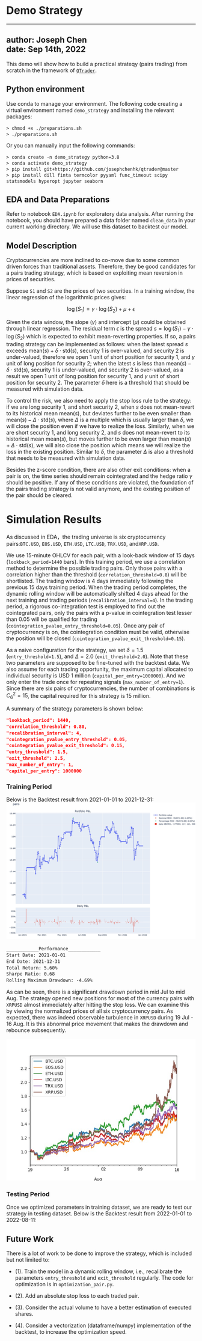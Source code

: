 # Demo Strategy

---
author: Joseph Chen\
date: Sep 14th, 2022
---

This demo will show how to build a practical strateqy 
(pairs trading) from scratch in the framework of 
[`QTrader`](https://github.com/josephchenhk/qtrader).

## Python environment

Use conda to manage your environment. The following code
creating a virtual environment named `demo_strategy` and
installing the relevant packages:

```shell
> chmod +x ./preparations.sh 
> ./preparations.sh
```

Or you can manually input the following commands:

```shell
> conda create -n demo_strategy python=3.8
> conda activate demo_strategy
> pip install git+https://github.com/josephchenhk/qtrader@master
> pip install dill finta termcolor pyyaml func_timeout scipy statsmodels hyperopt jupyter seaborn
```

## EDA and Data Preparations

Refer to notebook `EDA.ipynb` for exploratory data analysis. After
running the notebook, you should have prepared a data folder named
`clean_data` in your current working directory. We will use this 
dataset to backtest our model.

## Model Description 

Cryptocurrencies are more inclined to co-move due to some 
common driven forces than traditional assets. Therefore, they 
be good candidates for a pairs trading strategy, which is based on 
exploiting mean reversion in prices of securities.

Suppose `S1` and `S2` are the prices of two securities. In a training
window, the linear regression of the logarithmic prices gives:

$$\log(S_1) = \gamma\cdot\log(S_2) + \mu + \epsilon$$

Given the data window, the slope ($\gamma$) and intercept
($\mu$) could be obtained through linear regression.
The residual term $\epsilon$ is the spread 
$s = \log(S_1) - \gamma\cdot\log(S_2)$ which is expected 
to exhibit mean-reverting
properties. If so, a pairs trading strategy can be implemented as
follows: when the latest spread $s$ exceeds 
$\text{mean}(s) + \delta\cdot\text{std}(s)$, 
security 1 is over-valued, and security 2 is under-valued, 
therefore we open 1 unit of short position for security 1, and
$\gamma$ unit of long position for security 2; when the 
latest $s$ is less than 
$\text{mean}(s) - \delta\cdot\text{std}(s)$, 
security 1 is under-valued, and security 2 is over-valued,
as a result we open 1 unit of long position for security 1, 
and $\gamma$ unit of short position for security 2. The 
parameter $\delta$ here is a threshold that should be measured 
with simulation data.

To control the risk, we also need to apply the stop
loss rule to the strategy: if we are long security 1, and
short security 2, when $s$ does not mean-revert to 
its historical mean $\text{mean}(s)$, but
deviates further to be even smaller than
$\text{mean}(s) - \Delta\cdot\text{std}(s)$,
where $\Delta$ is a multiple which is usually larger than $\delta$,
we will close the position even if we
have to realize the loss. Similarly, when we are
short security 1, and long security 2, and $s$ does not 
mean-revert to its historical mean $\text{mean}(s)$,
but moves further to be even larger than
$\text{mean}(s) + \Delta\cdot\text{std}(s)$,
we will also close the position which means we will
realize the loss in the existing position. Similar to
$\delta$, the parameter $\Delta$ is also a threshold that needs
to be measured with simulation data.

Besides the z-score condition, there are
also other exit conditions: when a pair is on, 
the time series should remain cointegrated and the 
hedge ratio $\gamma$ should be positive. If any 
of these conditions are violated, the foundation of 
the pairs trading strategy is not valid anymore, 
and the existing position of the pair should be 
cleared. 

# Simulation Results

As discussed in EDA，the trading universe is six cryptocurrency 
pairs:`BTC.USD`, `EOS.USD`, `ETH.USD`, `LTC.USD`, `TRX.USD`, 
and`XRP.USD`.

We use 15-minute OHLCV for each pair, with a look-back 
window of 15 days (`lookback_period=1440` bars). 
In this training period, we use a correlation method to 
determine the possible trading pairs. Only those pairs with 
a correlation higher than the threshold 
(`correlation_threshold=0.8`) will be shortlisted. The trading
window is 4 days immediately following the previous 15 days
training period. When the trading period completes, the 
dynamic rolling window will be automatically shifted 4 days ahead
for the next training and trading periods (`recalibration_interval=4`).
In the trading period, a rigorous co-integration test is employed
to find out the cointegrated pairs, only the pairs with
a p-value in cointegration test lesser than 0.05 will
be qualified for trading (`cointegration_pvalue_entry_threshold=0.05`). 
Once any pair of cryptocurrency is on, the cointegration
condition must be valid, otherwise the position will
be closed (`cointegration_pvalue_exit_threshold=0.15`).

As a naive configuration for the strategy, we set
$\delta=1.5$ (`entry_threshold=1.5`), and $\Delta=2.0$ 
(`exit_threshold=2.0`). Note that these two parameters
are supposed to be fine-tuned with the backtest data.
We also assume for each trading opportunity, 
the maximum capital allocated to individual security 
is USD 1 million (`capital_per_entry=1000000`). And we 
only enter the trade once for repeating signals 
(`max_number_of_entry=1`). Since there are six pairs
of cryptocurrencies, the number of combinations is
$C^2_6 = 15$, the capital required for this 
strategy is $15$ million.

A summary of the strategy parameters is shown below:

```json
"lookback_period": 1440,
"correlation_threshold": 0.80,
"recalibration_interval": 4,
"cointegration_pvalue_entry_threshold": 0.05,
"cointegration_pvalue_exit_threshold": 0.15,
"entry_threshold": 1.5,
"exit_threshold": 2.5,
"max_number_of_entry": 1,
"capital_per_entry": 1000000
```

### Training Period
Below is the Backtest result from 2021-01-01 to 2021-12-31: 
![alt text](https://github.com/josephchenhk/demo_strategy/blob/main/contents/pnl_01.jpeg "pnl_01")

```html
____________Performance____________
Start Date: 2021-01-01
End Date: 2021-12-31
Total Return: 5.60%
Sharpe Ratio: 0.68
Rolling Maximum Drawdown: -4.69%
```

As can be seen, there is a significant drawdown period
in mid Jul to mid Aug. The strategy opened new positions 
for most of the 
currency pairs with `XRPUSD` almost immediately after hitting 
the stop loss. We can examine this by viewing the normalized
prices of all six cryptocurrency pairs. As expected, there was
indeed observable turbulence in `XRPUSD` during 19 Jul - 16 Aug.
It is this abnormal price movement that makes the drawdown
and rebounce subsequently.

![alt text](https://github.com/josephchenhk/demo_strategy/blob/main/contents/closes_jul19_aug16.jpeg "closes_sep")

### Testing Period

Once we optimized parameters in training dataset, we
are ready to test our strategy in testing dataset.
Below is the Backtest result from 2022-01-01 to 2022-08-11: 


## Future Work

There is a lot of work to be done to improve the strategy, which is 
included but not limited to:

- (1). Train the model in a dynamic rolling window, i.e., recalibrate
the parameters `entry_threshold` and `exit_threshold` regularly.
  The code for optimization is in `optimization_pair.py`.

- (2). Add an absolute stop loss to each traded pair.

- (3). Consider the actual volume to have a better estimation of 
executed shares.
  
- (4). Consider a vectorization (dataframe/numpy) implementation 
  of the backtest, to increase the optimization speed. 